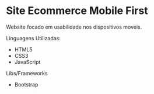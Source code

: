 # Site Ecommerce Mobile First

Website focado em usabilidade nos dispositivos moveis.

Linguagens Utilizadas:
* HTML5
* CSS3
* JavaScript

Libs/Frameworks
* Bootstrap
